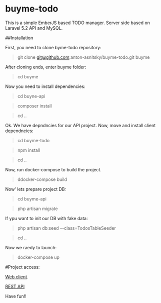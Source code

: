 # buyme-todo

This is a simple EmberJS based TODO manager.
Server side based on Laravel 5.2 API and MySQL.

##Installation

First, you need to clone byme-todo repository:

>git clone git@github.com:anton-asnitsky/buyme-todo.git buyme

After cloning ends, enter buyme folder:
>cd buyme

Now you need to install dependencies:
>cd buyne-api

>composer install

>
>cd ..

Ok. We have depndncies for our API project. Now, move and install client 
dependncies:
>cd buyme-todo

>npm install

>cd ..

Now, run docker-compose to build the project.
>ddocker-compose build

Now' lets prepare project DB:
>cd buyme-api

>php artisan migrate

If ypu want to init our DB with fake data:

>php artisan db:seed --class=TodosTableSeeder

>cd ..

Now we raedy to launch:
>docker-compose up

#Project access:

[Web client](https://localhost:4200).

[REST API](http:/localhost:8080/todos)

Have fun!!


